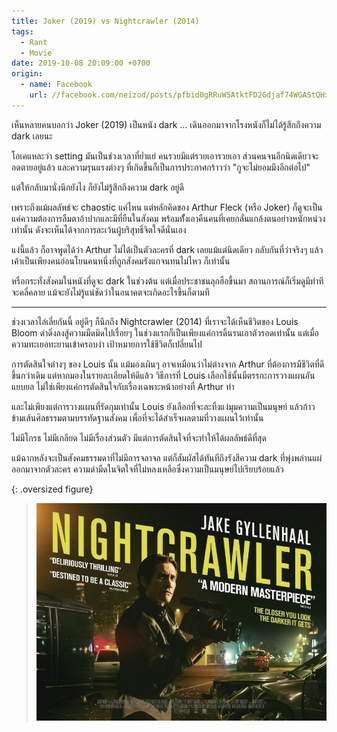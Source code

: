 ```yaml
---
title: Joker (2019) vs Nightcrawler (2014)
tags:
  - Rant
  - Movie
date: 2019-10-08 20:09:00 +0700
origin:
  - name: Facebook
    url: //facebook.com/neizod/posts/pfbid0gRRuW5AtktFD2Gdjaf74WGAStQHxKUgTYarV63UMaNxt7CveQZzsubNRzCN6uRNNl
---
```


เห็นหลายคนบอกว่า Joker (2019) เป็นหนัง dark ... เดินออกมาจากโรงหนังก็ไม่ได้รู้สึกถึงความ dark เลยนะ

โอเคแหละว่า setting มันเป็นช่วงเวลาที่ย่ำแย่ คนรวยมีแต่รวยเอารวยเอา ส่วนคนจนอีกนิดเดียวจะอดตายอยู่แล้ว และความรุนแรงต่างๆ ที่เกิดขึ้นก็เป็นการประกาศกร้าวว่า "กูจะไม่ยอมมึงอีกต่อไป"

แต่ให้กลับมานั่งนึกยังไง ก็ยังไม่รู้สึกถึงความ dark อยู่ดี

เพราะถึงแม้ผลลัพธ์จะ chaostic แค่ไหน แต่หลักคิดของ Arthur Fleck (หรือ Joker) ก็ดูจะเป็นแค่ความต้องการลืมตาอ้าปากและมีที่ยืนในสังคม พร้อมทั้้งเอาคืนคนที่เคยกลั่นแกล้งตนอย่างหนักหน่วงเท่านั้น ดังจะเห็นได้จากการละเว้นผู้บริสุทธิ์จิตใจดีนั่นเอง

แง่นี้แล้ว ก็อาจพูดได้ว่า Arthur ไม่ได้เป็นตัวละครที่ dark เลยแม้แต่นิดเดียว กลับกันที่ว่าจริงๆ แล้วเค้าเป็นเพียงคนอ่อนโยนคนหนึ่งที่ถูกสังคมรังแกจนทนไม่ไหว ก็เท่านั้น

หรือกระทั่งสังคมในหนังที่ดูจะ dark ในช่วงต้น แต่เมื่อประชาชนลุกฮือขึ้นมา สถานการณ์ก็เริ่มดูมีท่าทีจะคลี่คลาย แม้จะยังไม่รู้แน่ชัดว่าในอนาคตจะเกิดอะไรขึ้นก็ตามที

---

ช่วงเวลาไล่เลี่ยกันนี้ อยู่ดีๆ ก็นึกถึง Nightcrawler (2014) ที่เราจะได้เห็นชีวิตของ Louis Bloom ดำดิ่งลงสู้ความมืดมิดไปเรื่อยๆ ในช่วงแรกก็เป็นเพียงแค่การดิ้นรนเอาตัวรอดเท่านั้น แต่เมื่อความทะเยอทะยานเข้าครอบงำ เป้าหมายการใช้ชีวิตก็เปลี่ยนไป

การตัดสินใจต่างๆ ของ Louis นั้น แม้มองเผินๆ อาจเหมือนว่าไม่ต่างจาก Arthur ที่ต้องการมีชีวิตที่ดีขึ้นกว่าเดิม แต่หากมองในรายละเอียดให้ดีแล้ว วิธีการที่ Louis เลือกใช้นั้นมีตรรกะการวางแผนอันแยบยล ไม่ใช่เพียงแค่การตัดสินใจกับเรื่องเฉพาะหน้าอย่างที่ Arthur ทำ

และไม่เพียงแต่การวางแผนที่รัดกุมเท่านั้น Louis ยังเลือกที่จะละทิ้งแง่มุมความเป็นมนุษย์ แล้วก้าวข้ามเส้นศิลธรรมตามบรรทัดฐานสังคม เพื่อที่จะได้สำเร็จผลตามที่วางแผนไว้เท่านั้น

ไม่มีโกรธ ไม่มีเกลียด ไม่มีเรื่องส่วนตัว มีแต่การตัดสินใจที่จะทำให้ได้ผลลัพธ์ดีที่สุด

แม้ฉากหลังจะเป็นสังคมธรรมดาที่ไม่มีการจลาจล แต่ก็สัมผัสได้ทันทีถึงรังสีความ dark ที่พุ่งพล่านแผ่ออกมาจากตัวละคร ความดำมืดในจิตใจที่ไม่หลงเหลือซึ่งความเป็นมนุษย์ไปเรียบร้อยแล้ว

{: .oversized figure}
> ![](/images/poster/nightcrawler.jpg)
